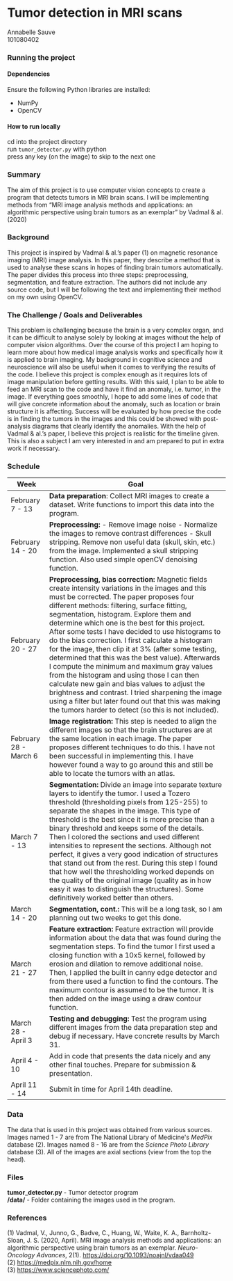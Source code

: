 # Tumor detection in MRI scans
Annabelle Sauve  
101080402

### Running the project
#### Dependencies
Ensure the following Python libraries are installed:
- NumPy
- OpenCV

#### How to run locally
cd into the project directory  
run `tumor_detector.py` with python  
press any key (on the image) to skip to the next one

### Summary
The aim of this project is to use computer vision concepts to create a program that detects tumors in MRI brain scans. I will be implementing methods from “MRI image analysis methods and applications: an algorithmic perspective using brain tumors as an exemplar” by Vadmal & al. (2020)

### Background
This project is inspired by Vadmal & al.’s paper (1)  on magnetic resonance imaging (MRI) image analysis. In this paper, they describe a method that is used to analyse these scans in hopes of finding brain tumors automatically. The paper divides this process into three steps: preprocessing, segmentation, and feature extraction. The authors did not include any source code, but I will be following the text and implementing their method on my own using OpenCV.

### The Challenge / Goals and Deliverables
This problem is challenging because the brain is a very complex organ, and it can be difficult to analyse solely by looking at images without the help of computer vision algorithms. Over the course of this project I am hoping to learn more about how medical image analysis works and specifically how it is applied to brain imaging. My background in cognitive science and neuroscience will also be useful when it comes to verifying the results of the code.
I believe this project is complex enough as it requires lots of image manipulation before getting results. With this said, I plan to be able to feed an MRI scan to the code and have it find an anomaly, i.e. tumor, in the image. If everything goes smoothly, I hope to add some lines of code that will give concrete information about the anomaly, such as location or brain structure it is affecting. Success will be evaluated by how precise the code is in finding the tumors in the images and this could be showed with post-analysis diagrams that clearly identify the anomalies. With the help of Vadmal & al.’s paper, I believe this project is realistic for the timeline given. This is also a subject I am very interested in and am prepared to put in extra work if necessary.

### Schedule

|Week | Goal |
|---|---|
|February 7 - 13 | **Data preparation**: Collect MRI images to create a dataset. Write functions to import this data into the program. |
|February 14 - 20| **Preprocessing:** - Remove image noise  - Normalize the images to remove contrast differences - Skull stripping. Remove non useful data (skull, skin, etc.) from the image. Implemented a skull stripping function. Also used simple openCV denoising function. |
| February 20 - 27 | **Preprocessing, bias correction:** Magnetic fields create intensity variations in the images and this must be corrected. The paper proposes four different methods: filtering, surface fitting, segmentation, histogram. Explore them and determine which one is the best for this project. After some tests I have decided to use histograms to do the bias correction. I first calculate a histogram for the image, then clip it at 3% (after some testing, determined that this was the best value). Afterwards I compute the minimum and maximum gray values from the histogram and using those I can then calculate new gain and bias values to adjust the brightness and contrast. I tried sharpening the image using a filter but later found out that this was making the tumors harder to detect (so this is not included). |
| February 28 - March 6 | **Image registration:** This step is needed to align the different images so that the brain structures are at the same location in each image. The paper proposes different techniques to do this. I have not been successful in implementing this. I have however found a way to go around this and still be able to locate the tumors with an atlas. |
| March 7 - 13| **Segmentation:** Divide an image into separate texture layers to identify the tumor. I used a Tozero threshold (thresholding pixels from 125-255) to separate the shapes in the image. This type of threshold is the best since it is more precise than a binary threshold and keeps some of the details. Then I colored the sections and used different intensities to represent the sections. Although not perfect, it gives a very good indication of structures that stand out from the rest. During this step I found that how well the thresholding worked depends on the quality of the original image (quality as in how easy it was to distinguish the structures). Some definitively worked better than others. |
| March 14 - 20| **Segmentation, cont.:** This will be a long task, so I am planning out two weeks to get this done. |
| March 21 - 27| **Feature extraction:** Feature extraction will provide information about the data that was found during the segmentation steps. To find the tumor I first used a closing function with a 10x5 kernel, followed by erosion and dilation to remove additional noise. Then, I applied the built in canny edge detector and from there used a function to find the contours. The maximum contour is assumed to be the tumor. It is then added on the image using a draw contour function. |
| March 28 - April 3| **Testing and debugging:** Test the program using different images from the data preparation step and debug if necessary. Have concrete results by March 31. |
| April 4 - 10| Add in code that presents the data nicely and any other final touches. Prepare for submission & presentation. |
| April 11 - 14| Submit in time for April 14th deadline.|

### Data
The data that is used in this project was obtained from various sources. Images named 1 - 7 are from The National Library of Medicine's _MedPix_ database (2). Images named 8 - 16 are from the _Science Photo Library_ database (3). All of the images are axial sections (view from the top the head).

### Files
**tumor_detector.py** - Tumor detector program  
**/data/** - Folder containing the images used in the program.

### References
(1) Vadmal, V., Junno, G., Badve, C., Huang, W., Waite, K. A., Barnholtz-Sloan, J. S. (2020, April). MRI image analysis methods and applications: an algorithmic perspective using brain tumors as an exemplar. _Neuro-Oncology Advances_, 2(1). https://doi.org/10.1093/noajnl/vdaa049  
(2) https://medpix.nlm.nih.gov/home  
(3) https://www.sciencephoto.com/
